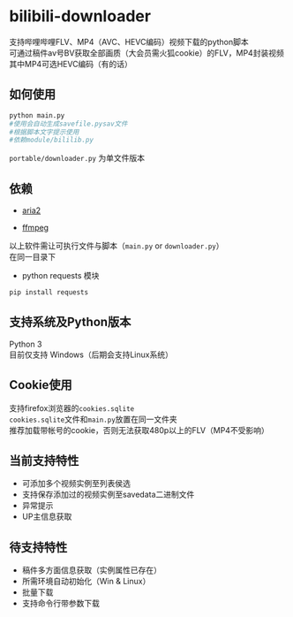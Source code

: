 # bilibili-downloader
支持哔哩哔哩FLV、MP4（AVC、HEVC编码）视频下载的python脚本<br>
可通过稿件av号BV获取全部画质（大会员需火狐cookie）的FLV，MP4封装视频<br>
其中MP4可选HEVC编码（有的话）<br>
## 如何使用
```Bash
python main.py 
#使用会自动生成savefile.pysav文件
#根据脚本文字提示使用
#依赖module/bililib.py
```
`portable/downloader.py` 为单文件版本
## 依赖
* [aria2](https://github.com/aria2/aria2)

* [ffmpeg](https://ffmpeg.org/)

以上软件需让可执行文件与脚本（`main.py` or `downloader.py`）<br>
在同一目录下

* python requests 模块
```Bash
pip install requests
```
## 支持系统及Python版本
Python 3<br>
目前仅支持 Windows（后期会支持Linux系统）
## Cookie使用
支持firefox浏览器的`cookies.sqlite`<br>
`cookies.sqlite`文件和`main.py`放置在同一文件夹<br>
推荐加载带帐号的cookie，否则无法获取480p以上的FLV（MP4不受影响）
## 当前支持特性
+ 可添加多个视频实例至列表侯选
+ 支持保存添加过的视频实例至savedata二进制文件
+ 异常提示
+ UP主信息获取
## 待支持特性
+ 稿件多方面信息获取（实例属性已存在）
+ 所需环境自动初始化（Win & Linux）
+ 批量下载
+ 支持命令行带参数下载